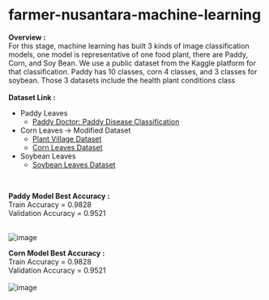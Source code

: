 # farmer-nusantara-machine-learning

**Overview :**
<br />
For this stage, machine learning has built 3 kinds of image classification models, one model is representative of one food plant, there are Paddy, Corn, and Soy Bean. We use a public dataset from the Kaggle platform for that classification. Paddy has 10 classes, corn 4 classes, and 3 classes for soybean. Those 3 datasets include the health plant conditions class
<br />
<br />
**Dataset Link :**
* Paddy Leaves
  * [Paddy Doctor: Paddy Disease Classification](https://www.kaggle.com/competitions/paddy-disease-classification/data)
* Corn Leaves &#8594; Modified Dataset
  * [Plant Village Dataset](https://www.kaggle.com/datasets/soumiknafiul/plantvillage-dataset-labeled?select=PlantVillage+Dataset+%28Labeled%29)
  * [Corn Leaves Dataset](https://drive.google.com/file/d/1Z_3m27txFNG5uxVSalnbxJFy6kZc7FSa/view)
* Soybean Leaves
  * [Soybean Leaves Dataset](https://www.kaggle.com/datasets/prakharrastogi534/bean-leaf-dataset)
<br />

**Paddy Model Best Accuracy :**
 <br />
Train Accuracy = 0.9828
 <br />
Validation Accuracy = 0.9521
 <br />
<br />
 
![image](https://user-images.githubusercontent.com/65142818/173174576-47df1433-8f86-45f9-a7d6-609bba16b495.png)
<br />

**Corn Model Best Accuracy :**
 <br />
Train Accuracy = 0.9828
 <br />
Validation Accuracy = 0.9521
 <br />
<br />
![image](https://user-images.githubusercontent.com/65142818/173238906-100b33f8-cbe4-43f1-b3e4-efccaf2d59cf.png)
<br />
